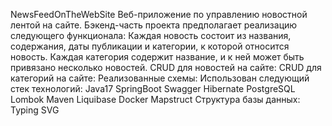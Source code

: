 NewsFeedOnTheWebSite
Веб-приложение по управлению новостной лентой на сайте.
Бэкенд-часть проекта предполагает реализацию следующего функционала:
Каждая новость состоит из названия, содержания, даты публикации и категории, к которой относится новость.
Каждая категория содержит название, и к ней может быть привязано несколько новостей.
CRUD для новостей на сайте:
CRUD для категорий на сайте:
Реализованные схемы:
Использован следующий стек технологий:
Java17
SpringBoot
Swagger
Hibernate
PostgreSQL
Lombok
Maven
Liquibase
Docker
Mapstruct
Структура базы данных:
Typing SVG

